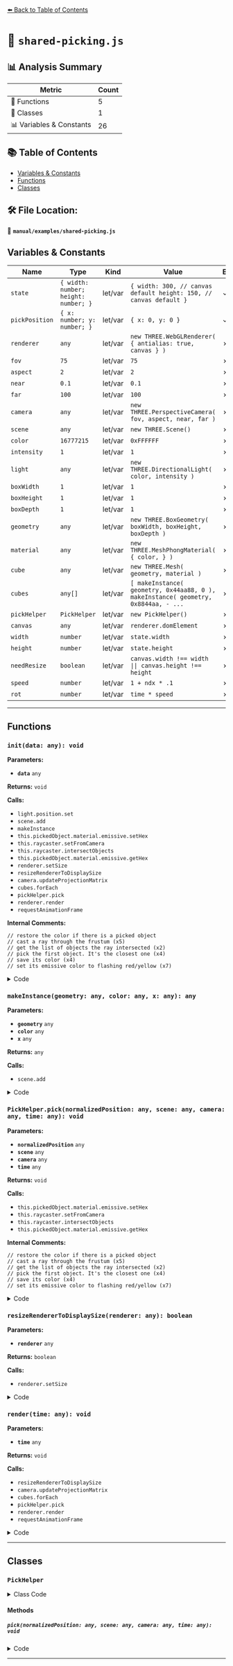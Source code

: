 [⬅️ Back to Table of Contents](../../index.md)

# 📄 `shared-picking.js`

## 📊 Analysis Summary

| Metric | Count |
|--------|-------|
| 🔧 Functions | 5 |
| 🧱 Classes | 1 |
| 📊 Variables & Constants | 26 |

## 📚 Table of Contents

- [Variables & Constants](#variables-constants)
- [Functions](#functions)
- [Classes](#classes)

## 🛠️ File Location:
📂 **`manual/examples/shared-picking.js`**

## Variables & Constants

| Name | Type | Kind | Value | Exported |
|------|------|------|-------|----------|
| `state` | `{ width: number; height: number; }` | let/var | `{ width: 300, // canvas default height: 150, // canvas default }` | ✓ |
| `pickPosition` | `{ x: number; y: number; }` | let/var | `{ x: 0, y: 0 }` | ✓ |
| `renderer` | `any` | let/var | `new THREE.WebGLRenderer( { antialias: true, canvas } )` | ✗ |
| `fov` | `75` | let/var | `75` | ✗ |
| `aspect` | `2` | let/var | `2` | ✗ |
| `near` | `0.1` | let/var | `0.1` | ✗ |
| `far` | `100` | let/var | `100` | ✗ |
| `camera` | `any` | let/var | `new THREE.PerspectiveCamera( fov, aspect, near, far )` | ✗ |
| `scene` | `any` | let/var | `new THREE.Scene()` | ✗ |
| `color` | `16777215` | let/var | `0xFFFFFF` | ✗ |
| `intensity` | `1` | let/var | `1` | ✗ |
| `light` | `any` | let/var | `new THREE.DirectionalLight( color, intensity )` | ✗ |
| `boxWidth` | `1` | let/var | `1` | ✗ |
| `boxHeight` | `1` | let/var | `1` | ✗ |
| `boxDepth` | `1` | let/var | `1` | ✗ |
| `geometry` | `any` | let/var | `new THREE.BoxGeometry( boxWidth, boxHeight, boxDepth )` | ✗ |
| `material` | `any` | let/var | `new THREE.MeshPhongMaterial( { color, } )` | ✗ |
| `cube` | `any` | let/var | `new THREE.Mesh( geometry, material )` | ✗ |
| `cubes` | `any[]` | let/var | `[ makeInstance( geometry, 0x44aa88, 0 ), makeInstance( geometry, 0x8844aa, - ...` | ✗ |
| `pickHelper` | `PickHelper` | let/var | `new PickHelper()` | ✗ |
| `canvas` | `any` | let/var | `renderer.domElement` | ✗ |
| `width` | `number` | let/var | `state.width` | ✗ |
| `height` | `number` | let/var | `state.height` | ✗ |
| `needResize` | `boolean` | let/var | `canvas.width !== width \|\| canvas.height !== height` | ✗ |
| `speed` | `number` | let/var | `1 + ndx * .1` | ✗ |
| `rot` | `number` | let/var | `time * speed` | ✗ |


---

## Functions

### `init(data: any): void`

**Parameters:**

- **`data`** `any`

**Returns:** `void`

**Calls:**

- `light.position.set`
- `scene.add`
- `makeInstance`
- `this.pickedObject.material.emissive.setHex`
- `this.raycaster.setFromCamera`
- `this.raycaster.intersectObjects`
- `this.pickedObject.material.emissive.getHex`
- `renderer.setSize`
- `resizeRendererToDisplaySize`
- `camera.updateProjectionMatrix`
- `cubes.forEach`
- `pickHelper.pick`
- `renderer.render`
- `requestAnimationFrame`

**Internal Comments:**
```
// restore the color if there is a picked object
// cast a ray through the frustum (x5)
// get the list of objects the ray intersected (x2)
// pick the first object. It's the closest one (x4)
// save its color (x4)
// set its emissive color to flashing red/yellow (x7)
```

<details><summary>Code</summary>

```typescript
export function init( data ) { // eslint-disable-line no-unused-vars

	const { canvas } = data;
	const renderer = new THREE.WebGLRenderer( { antialias: true, canvas } );

	state.width = canvas.width;
	state.height = canvas.height;

	const fov = 75;
	const aspect = 2; // the canvas default
	const near = 0.1;
	const far = 100;
	const camera = new THREE.PerspectiveCamera( fov, aspect, near, far );
	camera.position.z = 4;

	const scene = new THREE.Scene();

	{

		const color = 0xFFFFFF;
		const intensity = 1;
		const light = new THREE.DirectionalLight( color, intensity );
		light.position.set( - 1, 2, 4 );
		scene.add( light );

	}

	const boxWidth = 1;
	const boxHeight = 1;
	const boxDepth = 1;
	const geometry = new THREE.BoxGeometry( boxWidth, boxHeight, boxDepth );

	function makeInstance( geometry, color, x ) {

		const material = new THREE.MeshPhongMaterial( {
			color,
		} );

		const cube = new THREE.Mesh( geometry, material );
		scene.add( cube );

		cube.position.x = x;

		return cube;

	}

	const cubes = [
		makeInstance( geometry, 0x44aa88, 0 ),
		makeInstance( geometry, 0x8844aa, - 2 ),
		makeInstance( geometry, 0xaa8844, 2 ),
	];

	class PickHelper {

		constructor() {

			this.raycaster = new THREE.Raycaster();
			this.pickedObject = null;
			this.pickedObjectSavedColor = 0;

		}
		pick( normalizedPosition, scene, camera, time ) {

			// restore the color if there is a picked object
			if ( this.pickedObject ) {

				this.pickedObject.material.emissive.setHex( this.pickedObjectSavedColor );
				this.pickedObject = undefined;

			}

			// cast a ray through the frustum
			this.raycaster.setFromCamera( normalizedPosition, camera );
			// get the list of objects the ray intersected
			const intersectedObjects = this.raycaster.intersectObjects( scene.children );
			if ( intersectedObjects.length ) {

				// pick the first object. It's the closest one
				this.pickedObject = intersectedObjects[ 0 ].object;
				// save its color
				this.pickedObjectSavedColor = this.pickedObject.material.emissive.getHex();
				// set its emissive color to flashing red/yellow
				this.pickedObject.material.emissive.setHex( ( time * 8 ) % 2 > 1 ? 0xFFFF00 : 0xFF0000 );

			}

		}

	}

	const pickHelper = new PickHelper();

	function resizeRendererToDisplaySize( renderer ) {

		const canvas = renderer.domElement;
		const width = state.width;
		const height = state.height;
		const needResize = canvas.width !== width || canvas.height !== height;
		if ( needResize ) {

			renderer.setSize( width, height, false );

		}

		return needResize;

	}

	function render( time ) {

		time *= 0.001;

		if ( resizeRendererToDisplaySize( renderer ) ) {

			camera.aspect = state.width / state.height;
			camera.updateProjectionMatrix();

		}

		cubes.forEach( ( cube, ndx ) => {

			const speed = 1 + ndx * .1;
			const rot = time * speed;
			cube.rotation.x = rot;
			cube.rotation.y = rot;

		} );

		pickHelper.pick( pickPosition, scene, camera, time );

		renderer.render( scene, camera );

		requestAnimationFrame( render );

	}

	requestAnimationFrame( render );

}
```
</details>

### `makeInstance(geometry: any, color: any, x: any): any`

**Parameters:**

- **`geometry`** `any`
- **`color`** `any`
- **`x`** `any`

**Returns:** `any`

**Calls:**

- `scene.add`

<details><summary>Code</summary>

```typescript
function makeInstance( geometry, color, x ) {

		const material = new THREE.MeshPhongMaterial( {
			color,
		} );

		const cube = new THREE.Mesh( geometry, material );
		scene.add( cube );

		cube.position.x = x;

		return cube;

	}
```
</details>

### `PickHelper.pick(normalizedPosition: any, scene: any, camera: any, time: any): void`

**Parameters:**

- **`normalizedPosition`** `any`
- **`scene`** `any`
- **`camera`** `any`
- **`time`** `any`

**Returns:** `void`

**Calls:**

- `this.pickedObject.material.emissive.setHex`
- `this.raycaster.setFromCamera`
- `this.raycaster.intersectObjects`
- `this.pickedObject.material.emissive.getHex`

**Internal Comments:**
```
// restore the color if there is a picked object
// cast a ray through the frustum (x5)
// get the list of objects the ray intersected (x2)
// pick the first object. It's the closest one (x4)
// save its color (x4)
// set its emissive color to flashing red/yellow (x7)
```

<details><summary>Code</summary>

```typescript
pick( normalizedPosition, scene, camera, time ) {

			// restore the color if there is a picked object
			if ( this.pickedObject ) {

				this.pickedObject.material.emissive.setHex( this.pickedObjectSavedColor );
				this.pickedObject = undefined;

			}

			// cast a ray through the frustum
			this.raycaster.setFromCamera( normalizedPosition, camera );
			// get the list of objects the ray intersected
			const intersectedObjects = this.raycaster.intersectObjects( scene.children );
			if ( intersectedObjects.length ) {

				// pick the first object. It's the closest one
				this.pickedObject = intersectedObjects[ 0 ].object;
				// save its color
				this.pickedObjectSavedColor = this.pickedObject.material.emissive.getHex();
				// set its emissive color to flashing red/yellow
				this.pickedObject.material.emissive.setHex( ( time * 8 ) % 2 > 1 ? 0xFFFF00 : 0xFF0000 );

			}

		}
```
</details>

### `resizeRendererToDisplaySize(renderer: any): boolean`

**Parameters:**

- **`renderer`** `any`

**Returns:** `boolean`

**Calls:**

- `renderer.setSize`

<details><summary>Code</summary>

```typescript
function resizeRendererToDisplaySize( renderer ) {

		const canvas = renderer.domElement;
		const width = state.width;
		const height = state.height;
		const needResize = canvas.width !== width || canvas.height !== height;
		if ( needResize ) {

			renderer.setSize( width, height, false );

		}

		return needResize;

	}
```
</details>

### `render(time: any): void`

**Parameters:**

- **`time`** `any`

**Returns:** `void`

**Calls:**

- `resizeRendererToDisplaySize`
- `camera.updateProjectionMatrix`
- `cubes.forEach`
- `pickHelper.pick`
- `renderer.render`
- `requestAnimationFrame`

<details><summary>Code</summary>

```typescript
function render( time ) {

		time *= 0.001;

		if ( resizeRendererToDisplaySize( renderer ) ) {

			camera.aspect = state.width / state.height;
			camera.updateProjectionMatrix();

		}

		cubes.forEach( ( cube, ndx ) => {

			const speed = 1 + ndx * .1;
			const rot = time * speed;
			cube.rotation.x = rot;
			cube.rotation.y = rot;

		} );

		pickHelper.pick( pickPosition, scene, camera, time );

		renderer.render( scene, camera );

		requestAnimationFrame( render );

	}
```
</details>


---

## Classes

### `PickHelper`

<details><summary>Class Code</summary>

```ts
class PickHelper {

		constructor() {

			this.raycaster = new THREE.Raycaster();
			this.pickedObject = null;
			this.pickedObjectSavedColor = 0;

		}
		pick( normalizedPosition, scene, camera, time ) {

			// restore the color if there is a picked object
			if ( this.pickedObject ) {

				this.pickedObject.material.emissive.setHex( this.pickedObjectSavedColor );
				this.pickedObject = undefined;

			}

			// cast a ray through the frustum
			this.raycaster.setFromCamera( normalizedPosition, camera );
			// get the list of objects the ray intersected
			const intersectedObjects = this.raycaster.intersectObjects( scene.children );
			if ( intersectedObjects.length ) {

				// pick the first object. It's the closest one
				this.pickedObject = intersectedObjects[ 0 ].object;
				// save its color
				this.pickedObjectSavedColor = this.pickedObject.material.emissive.getHex();
				// set its emissive color to flashing red/yellow
				this.pickedObject.material.emissive.setHex( ( time * 8 ) % 2 > 1 ? 0xFFFF00 : 0xFF0000 );

			}

		}

	}
```
</details>

#### Methods

##### `pick(normalizedPosition: any, scene: any, camera: any, time: any): void`

<details><summary>Code</summary>

```ts
pick( normalizedPosition, scene, camera, time ) {

			// restore the color if there is a picked object
			if ( this.pickedObject ) {

				this.pickedObject.material.emissive.setHex( this.pickedObjectSavedColor );
				this.pickedObject = undefined;

			}

			// cast a ray through the frustum
			this.raycaster.setFromCamera( normalizedPosition, camera );
			// get the list of objects the ray intersected
			const intersectedObjects = this.raycaster.intersectObjects( scene.children );
			if ( intersectedObjects.length ) {

				// pick the first object. It's the closest one
				this.pickedObject = intersectedObjects[ 0 ].object;
				// save its color
				this.pickedObjectSavedColor = this.pickedObject.material.emissive.getHex();
				// set its emissive color to flashing red/yellow
				this.pickedObject.material.emissive.setHex( ( time * 8 ) % 2 > 1 ? 0xFFFF00 : 0xFF0000 );

			}

		}
```
</details>


---